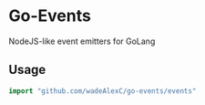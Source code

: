 # Go-Events

NodeJS-like event emitters for GoLang

## Usage

```go
import "github.com/wadeAlexC/go-events/events"
```


